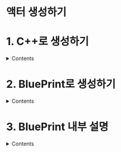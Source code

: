 액터 생성하기
===

# 1. C++로 생성하기

<details>
  <summary> Contents </summary>
  
- Actor 클래스를 생성한다.  
![image](https://user-images.githubusercontent.com/48194683/133021328-1f4bc666-0457-4a64-9dc8-1b8077c86d9c.png)  

- 클래스 이름은 Actor의 용도에 어울리는 이름으로 설정한다.
![image](https://user-images.githubusercontent.com/48194683/133021363-30b166f7-a002-488a-8fb5-2efa8694c694.png)  

  
### 경로 수정하기
- 경로에 추가하고 싶은 폴더 명을 작성하면 새로운 폴더가 생성되면서 그 안에 C++ 파일이 생성된다.

```
아래에선 /Test 추가로 Test 폴더를 생성하였다.  
```  
![image](https://user-images.githubusercontent.com/48194683/133022146-1d8181a3-d2e4-438d-acb5-3bf28aa842ba.png)
  
- Test폴더가 생성되었고, 그 안에 C++ 파일이 생성된 것을 볼 수 있다.  
![image](https://user-images.githubusercontent.com/48194683/133022005-b584f765-a843-45ac-ae89-49baea242fb1.png)  
![image](https://user-images.githubusercontent.com/48194683/133022095-a1e01c4f-57c1-4f0f-aa96-061df7b57a39.png)

</details>


# 2. BluePrint로 생성하기

<details>
  <summary> Contents </summary>
  
  - `C++` 파일을 우클릭 하면 `BluePrint`로 만들 수 있다  
  ![image](https://user-images.githubusercontent.com/48194683/133028616-0f94e6a2-3437-4c02-aa8e-dcde9e9a7b38.png)  
  
  - 직접 만든 `TestActor`에는` UCLASS()`에 키워드가 없어서 생성이 될 수 없지만,  
  부모 클래스인 `AActor`에 `UCLASS()` 키워드로 정의가 되어 있어 BluePrint로 생성이 가능하다.  

  `UCLASS()` 매크로에 키워드가 없는 것을 볼 수 있다.  
  ![image](https://user-images.githubusercontent.com/48194683/133028731-5214355d-bb08-4d7d-a621-1d3acbade5c7.png)
   
  부모 클래스인 `AActor`의 `UCLASS()` 매크로에 키워드로 정의되어 있음을 볼 수 있다.  
  ![image](https://user-images.githubusercontent.com/48194683/133028719-ce13455c-87af-4b67-9650-2e8346c139c7.png)

- Create Blueprint 버튼을 클릭하여 생성한다.
  - 이름에 `_BP`를 붙여 해당 클래스의 `BluePrint`인 것을 알 수 있게 하면 좋다.  
  
  ![image](https://user-images.githubusercontent.com/48194683/133029177-6e7a3438-658e-4c64-aca7-9474d5445675.png)

  
</details>


# 3. BluePrint 내부 설명

<details>
  <summary> Contents </summary>
  
  ## DefaultSceneRoot
  - 생성된 블루프린트에 컴포넌트를 보면 `DefaultSceneRoot` 가 존재한다.  
  ![image](https://user-images.githubusercontent.com/48194683/133034521-24869712-6180-45c2-914c-f57aae700ae0.png)  
  - Details를 보면 시각적 표현이 없는 것을 볼 수 있고, 그러므로 게임에서 볼 수 없으며 메시를 할당할 수 없다.
  ![image](https://user-images.githubusercontent.com/48194683/133034618-4988b61c-2571-46a3-82b6-80f4cefa8cea.png)  
  
  그러므로 레벨에 해당 블루프린트를 배치한 후 플레이를 해보면 **액터가 보이지 않음**을 알 수 있다.  
  
  <details>
    <summary> 실제로 보이지 않는지에 대한 예시 </summary>
    
  <br>
    
  레벨에 배치  
  
  ![image](https://user-images.githubusercontent.com/48194683/133034864-81cc67ff-8e33-44a8-9c07-0764d21993e8.png)  
  
  플레이 시, **아무 것도 보이지 않음을 알 수 있다.**  
  
  ![image](https://user-images.githubusercontent.com/48194683/133034903-788224b6-9d91-4dd4-986a-c09d0d0c170d.png)  
  
    
</details>
  
  ***
  
  ## StaticMesh
  [언리얼 엔진 공식 문서 - 스태틱 매시](https://docs.unrealengine.com/4.27/ko/WorkingWithContent/Types/StaticMeshes/)  
  - Add Components 를 통해 Cube를 추가할 수 있다.
  - 세부 설명으로 Static Mesh와 이에 대한 설명을 확인할 수 있다.  
  ![image](https://user-images.githubusercontent.com/48194683/133035834-ca542465-4e95-4eb1-aacc-eb8b55b44085.png)  

  - 스태틱 메시를 **추가**함으로써, **게임 플레이 시 추가한 스태틱 메시인 큐브를 볼 수 있다.**  
  ![image](https://user-images.githubusercontent.com/48194683/133035958-a173ebda-a448-4898-bf8f-60a9801f4eb5.png)  
  ![image](https://user-images.githubusercontent.com/48194683/133035993-dc615a93-d10d-41ba-83e9-ad785f2c3324.png)  

  ***
  
  ## Root 바꾸기
  - 생성한 Cube를 DefaultSceneRoot로 드래그 앤 드랍을 하게 되면 Cube를 Root로 설정할 수 있다.  
  
  ![image](https://user-images.githubusercontent.com/48194683/133036321-74222ff4-faa2-4b51-9f78-2f70ed2d28b8.png)

</details>
